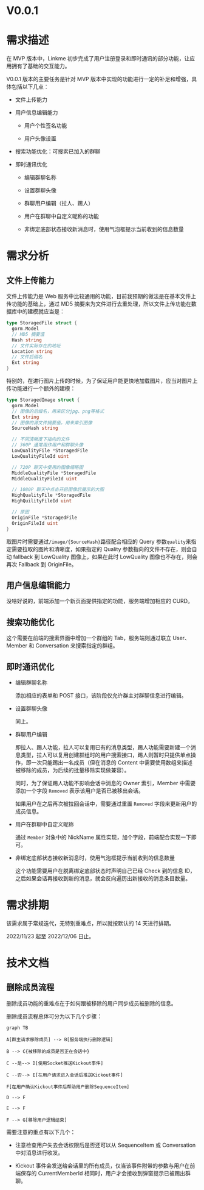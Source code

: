 # V0.0.1

# 需求描述

在 MVP 版本中，Linkme 初步完成了用户注册登录和即时通讯的部分功能，让应用拥有了基础的交互能力。

V0.0.1 版本的主要任务是针对 MVP 版本中实现的功能进行一定的补足和增强，具体包括以下几点：

- 文件上传能力

- 用户信息编辑能力

  - 用户个性签名功能

  - 用户头像设置

- 搜索功能优化：可搜索已加入的群聊

- 即时通讯优化

  - 编辑群聊名称

  - 设置群聊头像

  - 群聊用户编辑（拉人、踢人）

  - 用户在群聊中自定义昵称的功能

  - 非绑定底部状态接收新消息时，使用气泡框提示当前收到的信息数量

# 需求分析

## 文件上传能力

文件上传能力是 Web 服务中比较通用的功能，目前我预期的做法是在基本文件上传功能的基础上，通过 MD5 摘要来为文件进行去重处理，所以文件上传功能在数据库中的建模就应当是：

```go
type StoragedFile struct {
  gorm.Model
  // MD5 摘要值
  Hash string
  // 文件实际存在的地址
  Location string
  // 文件后缀名
  Ext string
}
```

特别的，在进行图片上传的时候，为了保证用户能更快地加载图片，应当对图片上传功能进行一个额外的建模：

```go
type StoragedImage struct {
  gorm.Model
  // 图像的后缀名，用来区分jpg、png等格式
  Ext string
  // 图像的源文件摘要值，用来索引图像
  SourceHash string

  // 不同清晰度下指向的文件
  // 360P 通常用作用户和群聊头像
  LowQualityFile *StoragedFile
  LowQualityFileId uint

  // 720P 聊天中使用的图像缩略图
  MiddleQualityFile *StoragedFile
  MiddleQualityFileId uint

  // 1080P 聊天中点击开启图像后展示的大图
  HighQualityFile *StoragedFile
  HighQuilityFileId uint

  // 原图
  OriginFile *StoragedFile
  OriginFileId uint
}
```

取图片时需要通过`/image/{SourceHash}`路径配合相应的 Query 参数`quality`来指定需要拉取的图片和清晰度，如果指定的 Quality 参数指向的文件不存在，则会自动 fallback 到 LowQuality 图像上，如果在此时 LowQuality 图像也不存在，则会再次 Fallback 到 OriginFile。

## 用户信息编辑能力

没啥好说的，前端添加一个新页面提供指定的功能，服务端增加相应的 CURD。

## 搜索功能优化

这个需要在前端的搜索界面中增加一个群组的 Tab，服务端则通过联立 User、Member 和 Conversation 来搜索指定的群组。

## 即时通讯优化

- 编辑群聊名称

  添加相应的表单和 POST 接口，该阶段仅允许群主对群聊信息进行编辑。

- 设置群聊头像

  同上。

- 群聊用户编辑

  即拉人、踢人功能，拉人可以复用已有的消息类型，踢人功能需要新建一个消息类型，拉人可以复用创建群组时的用户搜索接口，踢人则暂时只提供单点操作，即一次只能踢出一名成员（但在消息的 Content 中需要使用数组来描述被移除的成员，为后续的批量移除实现做兼容）。

  同时，为了保证踢人功能不影响会话中消息的 Owner 索引，Member 中需要添加一个字段 `Removed` 表示该用户是否已被移出会话。

  如果用户在之后再次被拉回会话中，需要通过重置 `Removed` 字段来更新用户的成员信息。

- 用户在群聊中自定义昵称

  通过 `Member` 对象中的 NickName 属性实现，加个字段，前端配合实现一下即可。

- 非绑定底部状态接收新消息时，使用气泡框提示当前收到的信息数量

  这个功能需要用户在脱离绑定底部状态时声明自己已经 Check 到的信息 ID，之后如果会话再接收到新的消息，就会反向遍历出新接收的消息条目数量。

# 需求排期

该需求属于常规迭代，无特别重难点，所以就按默认的 14 天进行排期。

2022/11/23 起至 2022/12/06 日止。

# 技术文档

## 删除成员流程

删除成员功能的重难点在于如何跟被移除的用户同步成员被删除的信息。

删除成员流程总体可分为以下几个步骤：

```mermaid
graph TB

A[群主请求移除成员] --> B[服务端执行删除逻辑]

B --> C{被移除的成员是否正在会话中}

C --是--> D[使用Socket推送Kickout事件]

C --否--> E[在用户请求进入会话后推送Kickout事件]

F[在用户确认Kickout事件后帮助用户删除SequenceItem]

D --> F

E --> F

F --> G[移除用户逻辑结束]

```

需要注意的重点有以下几个：

- 注意检查用户失去会话权限后是否还可以从 SequenceItem 或 Conversation 中对消息进行收发。

- Kickout 事件会发送给会话里的所有成员，仅当该事件附带的参数与用户在前端保存的 CurrentMemberId 相同时，用户才会接收到弹窗提示已被踢出群聊。
